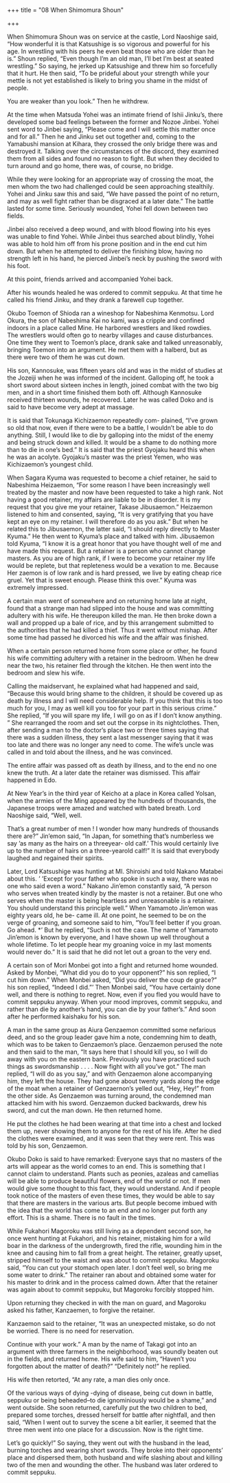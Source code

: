 +++
title = "08 When Shimomura Shoun"

+++

When Shimomura Shoun was on service at the castle, Lord Naoshige said, “How wonderful it is that Katsushige is so vigorous and powerful for his age. In wrestling with his peers he even beat those who are older than he is.” Shoun replied, “Even though I’m an old man, I’ll bet I’m best at seated wrestling.” So saying, he jerked up Katsushige and threw him so forcefully that it hurt. He then said, “To be prideful about your strength while your mettle is not yet established is likely to bring you shame in the midst of people.

You are weaker than you look.” Then he withdrew.

At the time when Matsuda Yohei was an intimate friend of Ishii Jinku’s, there developed some bad feelings between the former and Nozoe Jinbei. Yohei sent word to Jinbei saying, “Please come and I will settle this matter once and for all.” Then he and Jinku set out together and, coming to the Yamabushi mansion at Kihara, they crossed the only bridge there was and destroyed it. Talking over the circumstances of the discord, they examined them from all sides and found no reason to fight. But when they decided to turn around and go home, there was, of course, no bridge.

While they were looking for an appropriate way of crossing the moat, the men whom the two had challenged could be seen approaching stealthily. Yohei and Jinku saw this and said, “We have passed the point of no return, and may as well fight rather than be disgraced at a later date.” The battle lasted for some time. Seriously wounded, Yohei fell down between two fields.

Jinbei also received a deep wound, and with blood flowing into his eyes was unable to find Yohei. While Jinbei thus searched about blindly, Yohei was able to hold him off from his prone position and in the end cut him down. But when he attempted to deliver the finishing blow, having no strength left in his hand, he pierced Jinbei’s neck by pushing the sword with his foot.

At this point, friends arrived and accompanied Yohei back.

After his wounds healed he was ordered to commit seppuku. At that time he called his friend Jinku, and they drank a farewell cup together.

Okubo Toemon of Shioda ran a wineshop for Nabeshima Kenmotsu. Lord Okura, the son of Nabeshima Kai no kami, was a cripple and confined indoors in a place called Mine. He harbored wrestlers and liked rowdies. The wrestlers would often go to nearby villages and cause disturbances. One time they went to Toemon’s place, drank sake and talked unreasonably, bringing Toemon into an argument. He met them with a halberd, but as there were two of them he was cut down.

His son, Kannosuke, was fifteen years old and was in the midst of studies at the Jozeiji when he was informed of the incident. Galloping off, he took a short sword about sixteen inches in length, joined combat with the two big men, and in a short time finished them both off. Although Kannosuke received thirteen wounds, he recovered. Later he was called Doko and is said to have become very adept at massage.

It is said that Tokunaga Kichizaemon repeatedly com- plained, “I’ve grown so old that now, even if there were to be a battle, I wouldn’t be able to do anything. Still, I would like to die by galloping into the midst of the enemy and being struck down and killed. It would be a shame to do nothing more than to die in one’s bed.” It is said that the priest Gyojaku heard this when he was an acolyte. Gyojaku’s master was the priest Yemen, who was Kichizaemon’s youngest child.

When Sagara Kyuma was requested to become a chief retainer, he said to Nabeshima Heizaemon, “For some reason I have been increasingly well treated by the master and now have been requested to take a high rank. Not having a good retainer, my affairs are liable to be in disorder. It is my request that you give me your retainer, Takase Jibusaemon.” Heizaemon listened to him and consented, saying, “It is very gratifying that you have kept an eye on my retainer. I will therefore do as you ask.” But when he related this to Jibusaemon, the latter said, “I should reply directly to Master Kyuma.” He then went to Kyuma’s place and talked with him. Jibusaemon told Kyuma, “I know it is a great honor that you have thought well of me and have made this request. But a retainer is a person who cannot change masters. As you are of high rank, if I were to become your retainer my life would be replete, but that repleteness would be a vexation to me. Because Her zaemon is of low rank and is hard pressed, we live by eating cheap rice gruel. Yet that is sweet enough. Please think this over.” Kyuma was extremely impressed.

A certain man went of somewhere and on returning home late at night, found that a strange man had slipped into the house and was committing adultery with his wife. He thereupon killed the man. He then broke down a wall and propped up a bale of rice, and by this arrangement submitted to the authorities that he had killed a thief. Thus it went without mishap. After some time had passed he divorced his wife and the affair was finished.

When a certain person returned home from some place or other, he found his wife committing adultery with a retainer in the bedroom. When he drew near the two, his retainer fled through the kitchen. He then went into the bedroom and slew his wife.

Calling the maidservant, he explained what had happened and said, “Because this would bring shame to the children, it should be covered up as death by illness and I will need considerable help. If you think that this is too much for you, I may as well kill you too for your part in this serious crime.” She replied, “If you will spare my life, I will go on as if I don’t know anything. ” She rearranged the room and set out the corpse in its nightclothes. Then, after sending a man to the doctor’s place two or three times saying that there was a sudden illness, they sent a last messenger saying that it was too late and there was no longer any need to come. The wife’s uncle was called in and told about the illness, and he was convinced.

The entire affair was passed oft as death by illness, and to the end no one knew the truth. At a later date the retainer was dismissed. This affair happened in Edo.

At New Year’s in the third year of Keicho at a place in Korea called Yolsan, when the armies of the Ming appeared by the hundreds of thousands, the Japanese troops were amazed and watched with bated breath. Lord Naoshige said, “Well, well.

That’s a great number of men ! I wonder how many hundreds of thousands there are?” Jin’emon said, “In Japan, for something that’s numberless we say ’as many as the hairs on a threeyear- old calf.’ This would certainly live up to the number of hairs on a three-yearold calf!” It is said that everybody laughed and regained their spirits.

Later, Lord Katsushige was hunting at MI. Shiroishi and told Nakano Matabei about this. ’ ’Except for your father who spoke in such a way, there was no one who said even a word.” Nakano Jin’emon constantly said, “A person who serves when treated kindly by the master is not a retainer. But one who serves when the master is being heartless and unreasonable is a retainer. You should understand this principle well.” When Yamamoto Jin’emon was eighty years old, he be- came ill. At one point, he seemed to be on the verge of groaning, and someone said to him, “You’ll feel better if you groan. Go ahead. *’ But he replied, “Such is not the case. The name of Yamamoto Jin’emon is known by everyone, and I have shown up well throughout a whole lifetime. To let people hear my groaning voice in my last moments would never do.” It is said that he did not let out a groan to the very end.

A certain son of Mori Monbei got into a fight and returned home wounded. Asked by Monbei, “What did you do to your opponent?” his son replied, “I cut him down.” When Monbei asked, “Did you deliver the coup de grace?” his son replied, “Indeed I did.”’ Then Monbei said, “You have certainly done well, and there is nothing to regret. Now, even if you fled you would have to commit seppuku anyway. When your mood improves, commit seppuku, and rather than die by another’s hand, you can die by your father’s.” And soon after he performed kaishaku for his son.

A man in the same group as Aiura Genzaemon committed some nefarious deed, and so the group leader gave him a note, condemning him to death, which was to be taken to Genzaemon’s place. Genzaemon perused the note and then said to the man, “It says here that I should kill you, so I will do away with you on the eastern bank. Previously you have practiced such things as swordsmanship . . . . Now fight with all you’ve got.” The man replied, “I will do as you say,” and with Genzaemon alone accompanying him, they left the house. They had gone about twenty yards along the edge of the moat when a retainer of Genzaernon’s yelled out, “Hey, Hey!” from the other side. As Genzaemon was turning around, the condemned man attacked him with his sword. Genzaemon ducked backwards, drew his sword, and cut the man down. He then returned home.

He put the clothes he had been wearing at that time into a chest and locked them up, never showing them to anyone for the rest of his life. After he died the clothes were examined, and it was seen that they were rent. This was told by his son, Genzaemon.

Okubo Doko is said to have remarked: Everyone says that no masters of the arts will appear as the world comes to an end. This is something that I cannot claim to understand. Plants such as peonies, azaleas and camellias will be able to produce beautiful flowers, end of the world or not. If men would give some thought to this fact, they would understand. And if people took notice of the masters of even these times, they would be able to say that there are masters in the various arts. But people become imbued with the idea that the world has come to an end and no longer put forth any effort. This is a shame. There is no fault in the times.

While Fukahori Magoroku was still living as a dependent second son, he once went hunting at Fukahori, and his retainer, mistaking him for a wild boar in the darkness of the undergrowth, fired the rifle, wounding him in the knee and causing him to fall from a great height. The retainer, greatly upset, stripped himself to the waist and was about to commit seppuku. Magoroku said, “You can cut your stomach open later. I don’t feel well, so bring me some water to drink.” The retainer ran about and obtained some water for his master to drink and in the process calmed down. After that the retainer was again about to commit seppuku, but Magoroku forcibly stopped him.

Upon returning they checked in with the man on guard, and Magoroku asked his father, Kanzaemen, to forgive the retainer.

Kanzaemon said to the retainer, “It was an unexpected mistake, so do not be worried. There is no need for reservation.

Continue with your work.” A man by the name of Takagi got into an argument with three farmers in the neighborhood, was soundly beaten out in the fields, and returned home. His wife said to him, “Haven’t you forgotten about the matter of death?” “Definitely not!” he replied.

His wife then retorted, “At any rate, a man dies only once.

Of the various ways of dying -dying of disease, being cut down in battle, seppuku or being beheaded–to die ignominiously would be a shame,” and went outside. She soon returned, carefully put the two children to bed, prepared some torches, dressed herself for battle after nightfall, and then said, “When I went out to survey the scene a bit earlier, it seemed that the three men went into one place for a discussion. Now is the right time.

Let’s go quickly!” So saying, they went out with the husband in the lead, burning torches and wearing short swords. They broke into their opponents’ place and dispersed them, both husband and wife slashing about and killing two of the men and wounding the other. The husband was later ordered to commit seppuku.